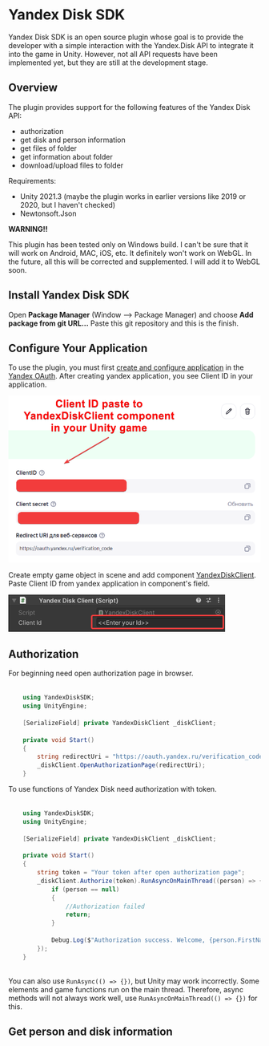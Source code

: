 
# Yandex Disk SDK

Yandex Disk SDK is an open source plugin whose goal is to provide the developer with a simple interaction with the Yandex.Disk API to integrate it into the game in Unity. However, not all API requests have been implemented yet, but they are still at the development stage.

## Overview

The plugin provides support for the following features of the Yandex Disk API:

- authorization
- get disk and person information
- get files of folder
- get information about folder
- download/upload files to folder

Requirements:
- Unity 2021.3 (maybe the plugin works in earlier versions like 2019 or 2020, but I haven't checked)
- Newtonsoft.Json

**WARNING!!**

This plugin has been tested only on Windows build. I can't be sure that it will work on Android, MAC, iOS, etc. It definitely won't work on WebGL. In the future, all this will be corrected and supplemented. I will add it to WebGL soon.

## Install Yandex Disk SDK

Open **Package Manager** (Window --> Package Manager) and choose **Add package from git URL...** Paste this git repository and this is the finish.

## Configure Your Application

To use the plugin, you must first [create and configure application](https://yandex.ru/dev/oauth/) in the [Yandex OAuth](https://oauth.yandex.ru/client/new/id/). After creating yandex application, you see Client ID in your application.

![Client ID in Yandex application](Screenshots~/chrome_fExswEoUlX.png)

Create empty game object in scene and add component [YandexDiskClient](https://github.com/Roofikk/yandex-disk-sdk/blob/master/Runtime/YandexDisk/YandexDiskClient.cs). Paste Client ID from yandex application in component's field.

![Screenshot of component](Screenshots~/Unity_QZDvLnxFPp.png)

## Authorization

For beginning need open authorization page in browser.

```csharp

    using YandexDiskSDK;
    using UnityEngine;
    
    [SerializeField] private YandexDiskClient _diskClient;
    
    private void Start()
    {
        string redirectUri = "https://oauth.yandex.ru/verification_code";
        _diskClient.OpenAuthorizationPage(redirectUri);
    }

```

To use functions of Yandex Disk need authorization with token.

```csharp

    using YandexDiskSDK;
    using UnityEngine;
    
    [SerializeField] private YandexDiskClient _diskClient;
    
    private void Start()
    {
        string token = "Your token after open authorization page";
        _diskClient.Authorize(token).RunAsyncOnMainThread((person) => {
            if (person == null)
            {
                //Authorization failed
                return;
            }
            
            Debug.Log($"Authorization success. Welcome, {person.FirstName} {person.LastName}");
        });
    }
    
```

You can also use `RunAsync(() => {})`, but Unity may work incorrectly. Some elements and game functions run on the main thread. Therefore, async methods will not always work well, use `RunAsyncOnMainThread(() => {})` for this.

## Get person and disk information

